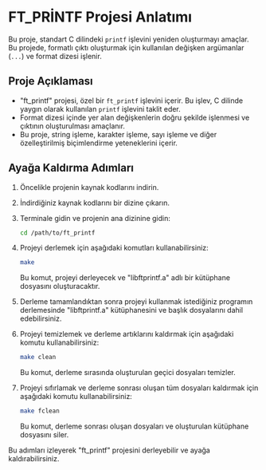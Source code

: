 # FT_PRİNTF Projesi Anlatımı

Bu proje, standart C dilindeki `printf` işlevini yeniden oluşturmayı amaçlar. Bu projede, formatlı çıktı oluşturmak için kullanılan değişken argümanlar (`...`) ve format dizesi işlenir.

## Proje Açıklaması

- "ft_printf" projesi, özel bir `ft_printf` işlevini içerir. Bu işlev, C dilinde yaygın olarak kullanılan `printf` işlevini taklit eder.
- Format dizesi içinde yer alan değişkenlerin doğru şekilde işlenmesi ve çıktının oluşturulması amaçlanır.
- Bu proje, string işleme, karakter işleme, sayı işleme ve diğer özelleştirilmiş biçimlendirme yeteneklerini içerir.

## Ayağa Kaldırma Adımları

1. Öncelikle projenin kaynak kodlarını indirin.

2. İndirdiğiniz kaynak kodlarını bir dizine çıkarın.

3. Terminale gidin ve projenin ana dizinine gidin:

    ```bash
    cd /path/to/ft_printf
    ```

4. Projeyi derlemek için aşağıdaki komutları kullanabilirsiniz:

    ```bash
    make
    ```

    Bu komut, projeyi derleyecek ve "libftprintf.a" adlı bir kütüphane dosyasını oluşturacaktır.

5. Derleme tamamlandıktan sonra projeyi kullanmak istediğiniz programın derlemesinde "libftprintf.a" kütüphanesini ve başlık dosyalarını dahil edebilirsiniz.

6. Projeyi temizlemek ve derleme artıklarını kaldırmak için aşağıdaki komutu kullanabilirsiniz:

    ```bash
    make clean
    ```

    Bu komut, derleme sırasında oluşturulan geçici dosyaları temizler.

7. Projeyi sıfırlamak ve derleme sonrası oluşan tüm dosyaları kaldırmak için aşağıdaki komutu kullanabilirsiniz:

    ```bash
    make fclean
    ```

    Bu komut, derleme sonrası oluşan dosyaları ve oluşturulan kütüphane dosyasını siler.

Bu adımları izleyerek "ft_printf" projesini derleyebilir ve ayağa kaldırabilirsiniz.
